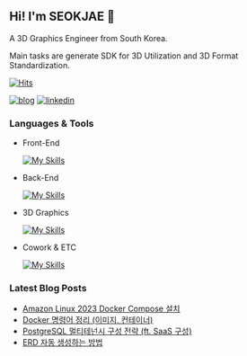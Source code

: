 ## Hi! I'm SEOKJAE 👋

A 3D Graphics Engineer from South Korea.

Main tasks are generate SDK for 3D Utilization and 3D Format Standardization.

[![Hits](https://hits.seeyoufarm.com/api/count/incr/badge.svg?url=https%3A%2F%2Fgithub.com%2Fkgenots&count_bg=%23B1C978&title_bg=%23000000&icon=&icon_color=%23E7E7E7&title=%F0%9F%91%80++Today%27s+Visits+%2F+Total+Visits&edge_flat=false)](https://hits.seeyoufarm.com)

[![blog](https://img.shields.io/badge/github-181717.svg?style=for-the-badge&logo=github&logoColor=white)](https://kgenots.com) [![linkedin](https://img.shields.io/badge/linkedin-0A66C2?style=for-the-badge&logo=linkedin&logoColor=white)](https://www.linkedin.com/in/kgenots/)

### Languages & Tools

- Front-End

    [![My Skills](https://skillicons.dev/icons?i=ts,react,tailwind,cypress,rollupjs,webpack,threejs)](https://skillicons.dev)

- Back-End

    [![My Skills](https://skillicons.dev/icons?i=js,python,aws,docker,sequelize,fastapi,postgresql,postman)](https://skillicons.dev)

- 3D Graphics

    [![My Skills](https://skillicons.dev/icons?i=cs,python,unity,blender)](https://skillicons.dev)

- Cowork & ETC

    [![My Skills](https://skillicons.dev/icons?i=github,bitbucket,notion,vscode,pnpm,flutter)](https://skillicons.dev)

### Latest Blog Posts

- [Amazon Linux 2023 Docker Compose 설치](https://kgenots.com/blog/aws-linux-2023-docker)
- [Docker 명령어 정리 (이미지, 컨테이너)](https://kgenots.com/blog/docker-commands)
- [PostgreSQL 멀티테넌시 구성 전략 (ft. SaaS 구성)](https://kgenots.com/blog/postgresql-saas-multitenancy)
- [ERD 자동 생성하는 방법](https://kgenots.com/blog/database-generate-erd)
